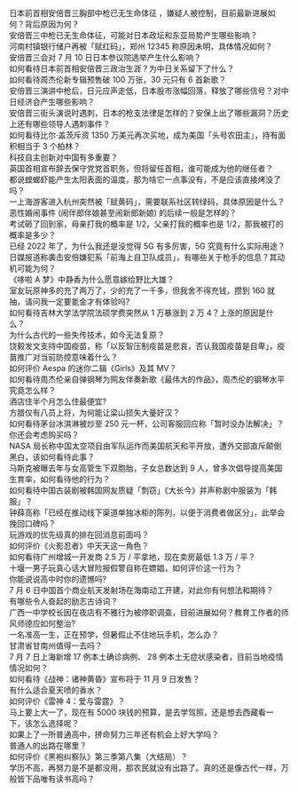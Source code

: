 日本前首相安倍晋三胸部中枪已无生命体征 ，嫌疑人被控制，目前最新进展如何？背后原因为何？  
安倍晋三中枪已无生命体征，可能对日本政坛和东亚局势产生哪些影响？  
河南村镇银行储户再被「赋红码」，郑州 12345 称原因未明，具体情况如何？  
安倍晋三会对 7 月 10 日日本参议院选举产生什么影响？  
如何看待日本前首相安倍晋三政治生涯？为中日关系留下了什么？  
如何看待周杰伦新专辑预售破 100 万张，30 元只有 6 首新歌？  
安倍晋三演讲中枪后，日元应声走低，日本股市涨幅回落，释放了哪些信号？对中日经济会产生哪些影响？  
安倍晋三街头演说时遇刺，日本的枪支法律是怎样的？安保上出了哪些漏洞？历史上还有哪些领导人遇刺事件？  
如何看待比尔·盖茨斥资 1350 万美元再次买地，成为美国「头号农田主」，持有面积相当于 3 个柏林？  
科技自主创新对中国有多重要？  
英国首相宣布辞去保守党党首职务，但将留任首相，谁可能成为他的继任者？  
都说螳螂虾能产生太阳表面的温度，那为啥它一点事没有，不是应该直接烤没了吗？  
一上海游客进入杭州突然被「赋黄码」，需要联系社区转绿码，具体原因是什么？  
恶性婚闹事件 (闹伴郎伴娘甚至闹新郎新娘) 的后续一般是怎样的？  
考试砸了回到家，母亲打我的概率是 1/2，父亲打我的概率也是 1/2，那我被打的概率是多少？  
已经 2022 年了，为什么我还是没觉得 5G 有多厉害，5G 究竟有什么实际用途？  
日媒报道称袭击安倍嫌犯系「前海上自卫队成员」，有哪些关于枪手的信息？其动机可能为何？  
《哆啦 A 梦》中静香为什么愿意嫁给野比大雄？  
室友玩原神多的充了两万了，少的充了一千多，但我舍不得充钱，攒到 160 就抽，请问我一定要氪金才有体验吗?  
如何看待吉林大学法学院法硕学费突然从 1 万暴涨到 2 万 4？上涨的原因是什么？  
为什么古代的一些失传技术，如今无法复原？  
饶毅发文支持中国疫苗，称「以反智压制疫苗是悲哀，否认我国疫苗是自卑」，疫苗推广对当前防控意味着什么？  
如何评价 Aespa 的迷你二辑《Girls》及其 MV？  
如何看待周杰伦亲自弹钢琴为网友伴奏新歌《最伟大的作品》，周杰伦的钢琴水平究竟怎么样？  
酒店住半个月怎么住最便宜?  
方腊仅有八员上将，为何能让梁山损失大量好汉？  
如何看待茅台冰淇淋被炒至 250 元一杯，公司客服回应称「暂时没办法解决」？你还会考虑购买吗？  
NASA 局长称中国太空项目由军队运作而美国航天和平开放，遭外交部直斥颠倒黑白，该如何看待此事？  
马斯克被曝去年与女高管生下双胞胎，子女总数达到 9 人，曾多次倡导提高美国生育率，如何看待他的行为？  
如何看待中国古装剧被韩国网友质疑「剽窃」《大长今》并声称剧中服装为「韩服」？  
钟薛高称「已经在推动线下渠道单独冰柜的陈列，以便于消费者做区分」，此举会挽回口碑吗？  
玩游戏的优先级真的排在回消息前面吗？  
如何评价《火影忍者》中天天这一角色？  
如何看待广州增城一开发商 2.5 万 / 平拿地，现在卖房最低 1.3 万 / 平？  
十堰一男子玩真心话大冒险报假警自称在嫖娼，如何评价这一行为？  
你能说说高中时你的遗憾吗?  
7 月 6 日中国首个商业航天发射场在海南动工开建，对此你有何想法和期待？  
有哪些令人奋起的励志古诗词？  
广西一中学校长因在夜店有不雅行为被停职调查，目前进展如何？教育工作者的师风师德应如何整治?  
一名准高一生，正在预学，但暑假止不住地玩手机，怎么办？  
甘肃省甘南州值得一去吗？  
7 月 7 日上海新增 17 例本土确诊病例、 28 例本土无症状感染者，目前当地疫情情况如何？  
如何看待《战神：诸神黄昏》宣布将于 11 月 9 日发售？  
有什么适合夏天喷的香水？  
如何评价《雷神 4：爱与雷霆》？  
马上要上大一了，现在有 5000 块钱的预算，是去学驾照，还是想去西藏看一下，该怎么选择呢？  
如果上了一所普通高中，拼命努力三年还有机会上好大学吗？  
普通人的出路在哪里？  
如何评价《黑袍纠察队》第三季第八集（大结局）？  
学历不高，再努力是不是都没用，那农民就没有出路了。真的还是像古代一样，万般皆下品唯有读书高吗？  
